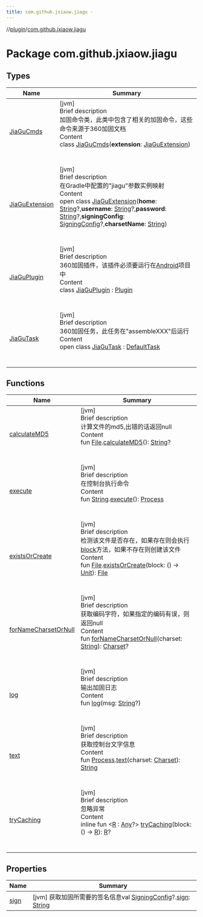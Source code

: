 ```yaml
---
title: com.github.jxiaow.jiagu -
---
```

//[plugin](../index.md)/[com.github.jxiaow.jiagu](index.md)



# Package com.github.jxiaow.jiagu  


## Types  
  
|  Name|  Summary| 
|---|---|
| [JiaGuCmds](-jia-gu-cmds/index.md)| [jvm]  <br>Brief description  <br>加固命令类，此类中包含了相关的加固命令，这些命令来源于360加固文档  <br>Content  <br>class [JiaGuCmds](-jia-gu-cmds/index.md)(**extension**: [JiaGuExtension](-jia-gu-extension/index.md))  <br><br><br>
| [JiaGuExtension](-jia-gu-extension/index.md)| [jvm]  <br>Brief description  <br>在Gradle中配置的"jiagu"参数实例映射  <br>Content  <br>open class [JiaGuExtension](-jia-gu-extension/index.md)(**home**: [String](https://kotlinlang.org/api/latest/jvm/stdlib/kotlin/-string/index.html)?,**username**: [String](https://kotlinlang.org/api/latest/jvm/stdlib/kotlin/-string/index.html)?,**password**: [String](https://kotlinlang.org/api/latest/jvm/stdlib/kotlin/-string/index.html)?,**signingConfig**: [SigningConfig]()?,**charsetName**: [String](https://kotlinlang.org/api/latest/jvm/stdlib/kotlin/-string/index.html))  <br><br><br>
| [JiaGuPlugin](-jia-gu-plugin/index.md)| [jvm]  <br>Brief description  <br>360加固插件，该插件必须要运行在[Android]([Android])项目中  <br>Content  <br>class [JiaGuPlugin](-jia-gu-plugin/index.md) : [Plugin]()  <br><br><br>
| [JiaGuTask](-jia-gu-task/index.md)| [jvm]  <br>Brief description  <br>360加固任务，此任务在"assembleXXX"后运行  <br>Content  <br>open class [JiaGuTask](-jia-gu-task/index.md) : [DefaultTask]()  <br><br><br>


## Functions  
  
|  Name|  Summary| 
|---|---|
| [calculateMD5](calculate-m-d5.md)| [jvm]  <br>Brief description  <br>计算文件的md5,出错的话返回null  <br>Content  <br>fun [File](https://docs.oracle.com/javase/8/docs/api/java/io/File.html).[calculateMD5](calculate-m-d5.md)(): [String](https://kotlinlang.org/api/latest/jvm/stdlib/kotlin/-string/index.html)?  <br><br><br>
| [execute](execute.md)| [jvm]  <br>Brief description  <br>在控制台执行命令  <br>Content  <br>fun [String](https://kotlinlang.org/api/latest/jvm/stdlib/kotlin/-string/index.html).[execute](execute.md)(): [Process](https://docs.oracle.com/javase/8/docs/api/java/lang/Process.html)  <br><br><br>
| [existsOrCreate](exists-or-create.md)| [jvm]  <br>Brief description  <br>检测该文件是否存在，如果存在则会执行[block]()方法，如果不存在则创建该文件  <br>Content  <br>fun [File](https://docs.oracle.com/javase/8/docs/api/java/io/File.html).[existsOrCreate](exists-or-create.md)(block: () -> [Unit](https://kotlinlang.org/api/latest/jvm/stdlib/kotlin/-unit/index.html)): [File](https://docs.oracle.com/javase/8/docs/api/java/io/File.html)  <br><br><br>
| [forNameCharsetOrNull](for-name-charset-or-null.md)| [jvm]  <br>Brief description  <br>获取编码字符，如果指定的编码有误，则返回null  <br>Content  <br>fun [forNameCharsetOrNull](for-name-charset-or-null.md)(charset: [String](https://kotlinlang.org/api/latest/jvm/stdlib/kotlin/-string/index.html)): [Charset](https://docs.oracle.com/javase/8/docs/api/java/nio/charset/Charset.html)?  <br><br><br>
| [log](log.md)| [jvm]  <br>Brief description  <br>输出加固日志  <br>Content  <br>fun [log](log.md)(msg: [String](https://kotlinlang.org/api/latest/jvm/stdlib/kotlin/-string/index.html)?)  <br><br><br>
| [text](text.md)| [jvm]  <br>Brief description  <br>获取控制台文字信息  <br>Content  <br>fun [Process](https://docs.oracle.com/javase/8/docs/api/java/lang/Process.html).[text](text.md)(charset: [Charset](https://docs.oracle.com/javase/8/docs/api/java/nio/charset/Charset.html)): [String](https://kotlinlang.org/api/latest/jvm/stdlib/kotlin/-string/index.html)  <br><br><br>
| [tryCaching](try-caching.md)| [jvm]  <br>Brief description  <br>忽略异常  <br>Content  <br>inline fun <[R](try-caching.md) : [Any](https://kotlinlang.org/api/latest/jvm/stdlib/kotlin/-any/index.html)?> [tryCaching](try-caching.md)(block: () -> [R](try-caching.md)): [R](try-caching.md)?  <br><br><br>


## Properties  
  
|  Name|  Summary| 
|---|---|
| [sign](index.md#com.github.jxiaow.jiagu//sign/com.android.builder.model.SigningConfig?#/PointingToDeclaration/)|  [jvm] 获取加固所需要的签名信息val [SigningConfig]()?.[sign](index.md#com.github.jxiaow.jiagu//sign/com.android.builder.model.SigningConfig?#/PointingToDeclaration/): [String](https://kotlinlang.org/api/latest/jvm/stdlib/kotlin/-string/index.html)   <br>


